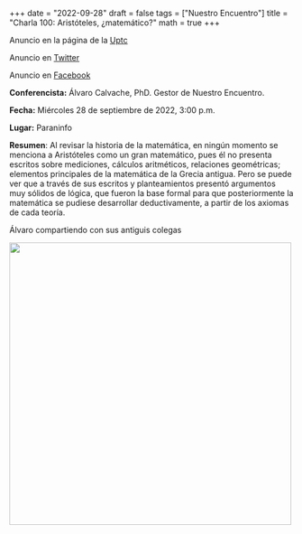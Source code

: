+++
date  = "2022-09-28"
draft = false
tags  = ["Nuestro Encuentro"]
title = "Charla 100: Aristóteles, ¿matemático?"
math  = true
+++

Anuncio en la página de la [Uptc](https://www.uptc.edu.co/sitio/portal/cal_not_eve/noticias/det/Con-homenaje-a-su-gestor-Nuestro-Encuentro-del-programa-de-Matematicas-de-la-UPTC-celebro-su-centesima-charla/)

Anuncio en [Twitter](https://twitter.com/universidaduptc/status/1574800732334825472?s=20&t=7bJAPMS7bEi3TmQaMrkOhw)

Anuncio en [Facebook](https://www.facebook.com/universidaduptc/photos/a.1052944234722003/6233763389973369/)


**Conferencista:** Álvaro Calvache, PhD. Gestor de Nuestro Encuentro.

**Fecha:** Miércoles 28 de septiembre de 2022, 3:00 p.m.

**Lugar:** Paraninfo

**Resumen**: Al revisar la historia de la matemática, en ningún momento se menciona a Aristóteles como un gran matemático, pues él no presenta escritos sobre mediciones, cálculos aritméticos, relaciones geométricas; elementos principales de la matemática de la Grecia antigua. Pero se puede ver que a través de sus escritos y planteamientos presentó argumentos muy sólidos de lógica, que fueron la base formal para que posteriormente la matemática se pudiese desarrollar deductivamente, a partir de los axiomas de cada teoría.

Álvaro compartiendo con sus antiguis colegas

<img src="https://scontent.fbaq1-1.fna.fbcdn.net/v/t39.30808-6/310808024_6255179734498401_163384575032908674_n.jpg?_nc_cat=100&ccb=1-7&_nc_sid=730e14&_nc_ohc=KJalVE4f5cQAX-YKCXe&_nc_zt=23&_nc_ht=scontent.fbaq1-1.fna&oh=00_AT_nvuJE6H3Qmx5BuWPPHMLJvpXZQicjIgMhXPnYst2MnA&oe=6343142A"  width="500"/>
